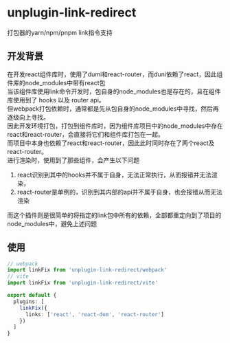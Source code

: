 # unplugin-link-redirect
打包器的yarn/npm/pnpm link指令支持

## 开发背景
在开发react组件库时，使用了dumi和react-router，而duni依赖了react，因此组件库的node_modules中带有react包</br>
当该组件库使用link命令开发时，包自身的node_modules也是存在的，且在组件库使用到了 hooks 以及 router api。</br>
但webpack打包依赖时，通常都是先从包自身的node_modules中寻找，然后再逐级向上寻找。</br>
因此开发环境打包，打包到组件库时，因为组件库项目中的node_modules中存在react和react-router，会直接将它们和组件库打包在一起。</br>
而项目中本身也依赖了react和react-router，因此此时同时存在了两个react及react-router。</br>
进行渲染时，使用到了那些组件，会产生以下问题
1. react识别到其中的hooks并不属于自身，无法正常执行，从而报错并无法渲染，
2. react-router是单例的，识别到其内部的api并不属于自身，也会报错从而无法渲染

而这个插件则是很简单的将指定的link包中所有的依赖，全部都重定向到了项目的node_modules中，避免上述问题

## 使用
``` typescript
// webpack
import linkFix from 'unplugin-link-redirect/webpack'
// vite
import linkFix from 'unplugin-link-redirect/vite'

export default {
  plugins: [
    linkFix({
      links: ['react', 'react-dom', 'react-router']
    })
  ]
}
```
